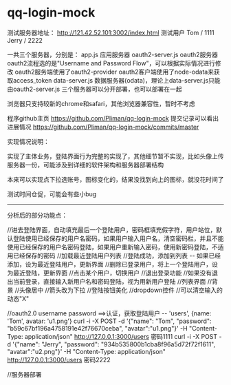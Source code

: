 # qq-login-mock

测试服务器地址：
http://121.42.52.101:3002/index.html
测试用户
Tom / 1111
Jerry / 2222

一共三个服务器，分别是：
app.js 应用服务器
oauth2-server.js oauth2服务器 oauth2流程选的是"Username and Password Flow"，可以根据实际情况进行修改
oauth2服务端使用了oauth2-provider oauth2客户端使用了node-odata来获取access_token
data-server.js 数据服务器(odata)，理论上data-server.js只能由oauth2-server.js
三个服务器可以分开部署，也可以部署在一起

浏览器只支持较新的chrome和safari，其他浏览器兼容性，暂时不考虑

程序github主页
https://github.com/Pliman/qq-login-mock
提交记录可以看出进展情况
https://github.com/Pliman/qq-login-mock/commits/master

实现情况说明：

实现了主体业务，登陆界面行为完整的实现了，其他细节暂不实现，比如头像上传服务器一份，可能涉及到详细的软件架构和服务器部署结构

本来可以实现点下拉选账号，图标变化的，结果没找到向上的图标，就没花时间了

测试时间仓促，可能会有些小bug

------------------
分析后的部分功能点：

//进去登陆界面，自动填充最后一个登陆用户，密码框填充假字符，用户站位，默认登陆使用已经保存的用户名密码，如果用户输入用户名，清空密码栏，并且不能使用已经保存的用户名密码登陆，如果用户重新输入密码，使用新密码登陆，不适用已经保存的密码
//加载最近登陆用户列表
//登陆成功，添加到列表 -- 如果已经添加，设为最近登陆用户，更新界面
//删除已登录用户，将上一个登陆用户，设为最近登陆，更新界面
//点击某个用户，切换用户
//退出登录功能
//如果没有退出当前登录，直接输入新用户名和密码登陆，视为用新用户登陆
//列表界面
//背景
//头像居中
//箭头改为下拉
//登陆按钮美化
//dropdown控件
//可以清空输入的动态"X"

//oauth2.0 username password
==>认证，获取登陆用户 -- 'users', {name: 'Tom', avatar: 'u1.png'}
curl -i -X POST -d '{"name": "Tom", "password": "b59c67bf196a4758191e42f76670ceba", "avatar":"u1.png"}' -H "Content-Type: application/json" http://127.0.0.1:3000/users
密码1111
curl -i -X POST -d '{"name": "Jerry", "password": "934b535800b1cba8f96a5d72f72f1611", "avatar":"u2.png"}' -H "Content-Type: application/json" http://127.0.0.1:3000/users
密码2222

//服务器部署
